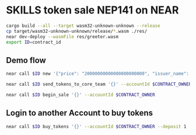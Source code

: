 # SKILLS token sale NEP141 on NEAR

```sh
cargo build --all --target wasm32-unknown-unknown --release
cp target/wasm32-unknown-unknown/release/*.wasm ./res/
near dev-deploy --wasmFile res/greeter.wasm
export ID=contract_id
```

## Demo flow
```sh
near call $ID new '{"price": "20000000000000000000000", "issuer_name": "issuer"}' --accountId $CONTRACT_OWNER

near call $ID send_tokens_to_core_team '{}' --accountId $CONTRACT_OWNER

near call $ID begin_sale '{}' --accountId $CONTRACT_OWNER
```

## Login to another Account to buy tokens
```sh
near call $ID buy_tokens '{}' --accountId $CONTRACT_OWNER --deposit 1
```

